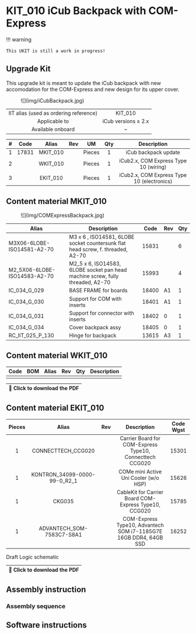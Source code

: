 # KIT_010 iCub Backpack with COM-Express
!!! warning

    This UKIT is still a work in progress!

## Upgrade Kit

This upgrade kit is meant to update the iCub backpack with new accomodation for the COM-Express and new design for its upper cover.

<figure markdown="span">
    ![](img/iCubBackpack.jpg)
</figure>

| | |
| :---: | :---: |
| IIT alias (used as ordering reference) | KIT_010 |
| Applicable to | iCub versions ≥ 2.x |
| Available onboard | – |

|  #  |     Code   |   Alias  |  Rev | UM |  Qty  |  Description |
|   :---: |   :---: |   :---: |   :---: |   :---: |   :---: |   :---: |
| 1 | 17831   | MKIT_010 |   | Pieces  |  1  |  iCub backpack update |
|  2  |  |		WKIT_010	 |	 	| Pieces	| 1	| iCub2.x, COM Express Type 10 (wiring) |
|  3  |  |		EKIT_010	 |	 	| Pieces	| 1	| iCub2.x, COM Express Type 10 (electronics) |

## Content material  MKIT_010

<figure markdown="span">
    ![](img/COMExpressBackpack.jpg)
</figure>

| Alias                         | Description                                                                 | Code  | Rev | Qty |
|-------------------------------|-----------------------------------------------------------------------------|-------|-----|-----|
| M3X06-6LOBE-ISO14581-A2-70     | M3 x  6 , ISO14581, 6LOBE socket countersunk flat head screw, f. threaded, A2-70 | 15831 |     | 6   |
| M2_5X06-6LOBE-ISO14583-A2-70   | M2_5 x  6, ISO14583, 6LOBE socket pan head machine screw, fully threaded, A2-70 | 15993 |     | 4   |
| IC_034_G_029                   | BASE FRAME for boards                                                        | 18400 | A1   | 1   |
| IC_034_G_030                   | Support for COM with inserts                                                 | 18401 | A1   | 1   |
| IC_034_G_031                   | Support for connector with inserts                                           | 18402 | 0   | 1   |
| IC_034_G_034                   | Cover backpack assy                                                          | 18405 | 0   | 1   |
| RC_IIT_025_P_130               | Hinge for backpack                                                           | 13615 | A3  | 1   |

## Content material  WKIT_010

|  Code  | BOM |  Alias | Rev |  Qty | Description      |
|:-----:|:---:|:--------------:|:---:|--------:|:------------------:|
                                     |

| 🔘 Click to download the PDF |
| :---: |

## Content material  EKIT_010
|  Pieces |     Alias    |    Rev    |  Description       |  Code Wgst |
|   :---: |    :-----------:      |     :---: |   :---:   |   :---:   |
| 1 | CONNECTTECH_CCG020 | | Carrier Board for COM-Express Type10, Connecttech CCG020 | 15301 |
| 1 | KONTRON_34099-0000-99-0_R2_1 | | COMe mini Active Uni Cooler (w/o HSP) | 15626 |
| 1 | CKG035 | | CableKit for Carrier Board COM-Express Type10, CCG020 | 15785 |
| 1 | ADVANTECH_SOM-7583C7-S8A1 | | COM-Express Type10, Advantech SOM i7-1185G7E 16GB DDR4, 64GB SSD | 16252 |

Draft Logic schematic

| 🔘 Click to download the PDF |
| :-------------------------: |

## Assembly instruction

### Assembly sequence



## Software instructions

